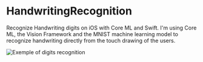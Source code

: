 # HandwritingRecognition

 Recognize Handwriting digits on iOS with Core ML and Swift. I'm using Core ML, the Vision Framework and the MNIST machine learning model to recognize handwriting directly from the touch drawing of the users.

![Exemple of digits recognition](/Screen2)
